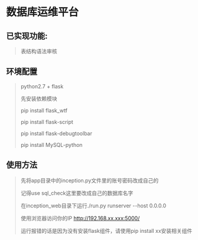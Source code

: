 # 数据库运维平台

## 已实现功能:
>表结构语法审核
## 环境配置
>python2.7 + flask
>
>先安装依赖模块
>
> pip install flask_wtf    
>
> pip install flask-script    
>
> pip install flask-debugtoolbar
>
> pip install MySQL-python
## 使用方法
>先将app目录中的inception.py文件里的账号密码改成自己的
>
>记得use sql_check这里要改成自己的数据库名字
>
>在inception_web目录下运行./run.py runserver --host 0.0.0.0
>
>使用浏览器访问你的IP  http://192.168.xx.xxx:5000/
>
>运行报错的话是因为没有安装flask组件，请使用pip install xx安装相关组件
